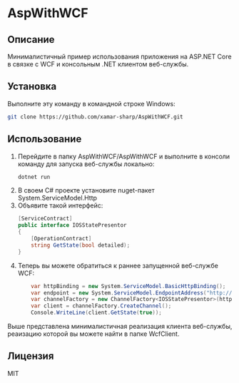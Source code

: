 # AspWithWCF
## Описание
Минималистичный пример использования приложения на ASP.NET Core в связке с WCF
и консольным .NET клиентом веб-службы.
## Установка
Выполните эту команду в командной строке Windows:
```bash
git clone https://github.com/xamar-sharp/AspWithWCF.git
```
## Использование
1.	Перейдите в папку AspWithWCF/AspWithWCF и выполните в консоли команду
	для запуска веб-службы локально:
	```bash 
	dotnet run
	```
2.	В своем C# проекте установите nuget-пакет System.ServiceModel.Http
3.	Объявите такой интерфейс:
	```C#
	[ServiceContract]
	public interface IOSStatePresentor
	{
		[OperationContract]
		string GetState(bool detailed);
	}
	```
4.	Теперь вы можете обратиться к раннее запущенной веб-службе WCF:
	```C#
		var httpBinding = new System.ServiceModel.BasicHttpBinding();
		var endpoint = new System.ServiceModel.EndpointAddress("http://localhost:5000/EnvironmentOSStatePresentor/basichttp");
		var channelFactory = new ChannelFactory<IOSStatePresentor>(httpBinding, endpoint);
		var client = channelFactory.CreateChannel();
		Console.WriteLine(client.GetState(true));
	```
Выше представлена минималистичная реализация клиента веб-службы,
реаизацию которой вы можете найти в папке WcfClient.
## Лицензия 
MIT
